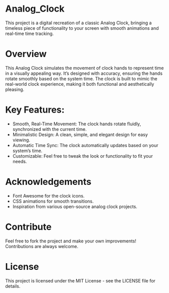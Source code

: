 # Analog_Clock
This project is a digital recreation of a classic Analog Clock, bringing a timeless piece of functionality to your screen with smooth animations and real-time time tracking.

# Overview
This Analog Clock simulates the movement of clock hands to represent time in a visually appealing way. It’s designed with accuracy, ensuring the hands rotate smoothly based on the system time. The clock is built to mimic the real-world clock experience, making it both functional and aesthetically pleasing.

# Key Features:
* Smooth, Real-Time Movement: The clock hands rotate fluidly, synchronized with the current time.
* Minimalistic Design: A clean, simple, and elegant design for easy viewing.
* Automatic Time Sync: The clock automatically updates based on your system’s time.
* Customizable: Feel free to tweak the look or functionality to fit your needs.

# Acknowledgements
* Font Awesome for the clock icons.
* CSS animations for smooth transitions.
* Inspiration from various open-source analog clock projects.

# Contribute
Feel free to fork the project and make your own improvements! Contributions are always welcome.

# License
This project is licensed under the MIT License - see the LICENSE file for details.

